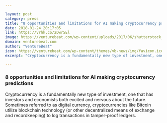 ```yaml
---

layout: post
category: press
title: "8 opportunities and limitations for AI making cryptocurrency predictions"
date: 2018-01-24 20:17:05
link: https://vrhk.co/2DwrSEl
image: https://venturebeat.com/wp-content/uploads/2017/06/shutterstock_500671129.jpg?fit=780%2C553&strip=all
domain: venturebeat.com
author: "VentureBeat"
icon: https://venturebeat.com/wp-content/themes/vb-news/img/favicon.ico
excerpt: "Cryptocurrency is a fundamentally new type of investment, one that has investors and economists both excited and nervous about the future. Sometimes referred to as digital currency, cryptocurrencies like Bitcoin utilize blockchain technology (or other decentralized means of exchange and recordkeeping) to log transactions in tamper-proof ledgers."

---
```


### 8 opportunities and limitations for AI making cryptocurrency predictions

Cryptocurrency is a fundamentally new type of investment, one that has investors and economists both excited and nervous about the future. Sometimes referred to as digital currency, cryptocurrencies like Bitcoin utilize blockchain technology (or other decentralized means of exchange and recordkeeping) to log transactions in tamper-proof ledgers.